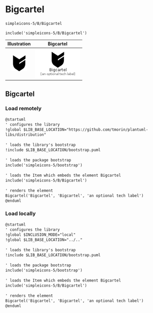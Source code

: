 # Bigcartel


```text
simpleicons-5/B/Bigcartel
```

```text
include('simpleicons-5/B/Bigcartel')
```



| Illustration | Bigcartel |
| :---: | :---: |
| ![illustration for Illustration](../../simpleicons-5/B/Bigcartel.png) | ![illustration for Bigcartel](../../simpleicons-5/B/Bigcartel.Local.png) |




## Bigcartel

### Load remotely
```plantuml
@startuml
' configures the library
!global $LIB_BASE_LOCATION="https://github.com/tmorin/plantuml-libs/distribution"

' loads the library's bootstrap
!include $LIB_BASE_LOCATION/bootstrap.puml

' loads the package bootstrap
include('simpleicons-5/bootstrap')

' loads the Item which embeds the element Bigcartel
include('simpleicons-5/B/Bigcartel')

' renders the element
Bigcartel('Bigcartel', 'Bigcartel', 'an optional tech label')
@enduml
```

### Load locally
```plantuml
@startuml
' configures the library
!global $INCLUSION_MODE="local"
!global $LIB_BASE_LOCATION="../.."

' loads the library's bootstrap
!include $LIB_BASE_LOCATION/bootstrap.puml

' loads the package bootstrap
include('simpleicons-5/bootstrap')

' loads the Item which embeds the element Bigcartel
include('simpleicons-5/B/Bigcartel')

' renders the element
Bigcartel('Bigcartel', 'Bigcartel', 'an optional tech label')
@enduml
```

